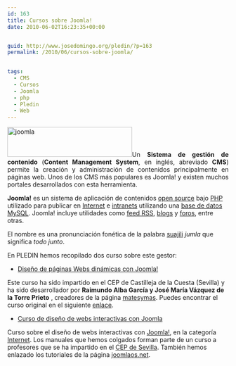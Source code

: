 ```yaml
---
id: 163
title: Cursos sobre Joomla!
date: 2010-06-02T16:23:35+00:00


guid: http://www.josedomingo.org/pledin/?p=163
permalink: /2010/06/cursos-sobre-joomla/

  
tags:
  - CMS
  - Cursos
  - Joomla
  - php
  - Pledin
  - Web
---
```

<p style="text-align: justify;">
  <img class="aligncenter" title="joomla" src="http://www.josedomingo.org/web/file.php/1/imagenes/jommla.jpg" alt="joomla" width="284" height="68" />Un <strong>Sistema de gestión de contenido</strong> (<strong>Content Management System</strong>, en inglés, abreviado <strong>CMS</strong>) permite la creación y administración de contenidos principalmente en páginas web. Unos de los CMS más populares es Joomla! y existen muchos portales desarrollados con esta herramienta.
</p>

<div id="bodyContent">
  <div>
    <strong>Joomla!</strong> es un sistema de aplicación de contenidos <a title="Open source" href="http://es.wikipedia.org/wiki/Open_source">open source</a> bajo <a title="PHP" href="http://es.wikipedia.org/wiki/PHP">PHP</a> utilizado para publicar en <a title="Internet" href="http://es.wikipedia.org/wiki/Internet">Internet</a> e <a title="Intranet" href="http://es.wikipedia.org/wiki/Intranet">intranets</a> utilizando una <a title="Base de datos" href="http://es.wikipedia.org/wiki/Base_de_datos">base de datos</a> <a title="MySQL" href="http://es.wikipedia.org/wiki/MySQL">MySQL</a>. Joomla! incluye utilidades como <a title="RSS  (formato)" href="http://es.wikipedia.org/wiki/RSS_%28formato%29">feed RSS</a>, <a title="Blog" href="http://es.wikipedia.org/wiki/Blog">blogs</a> y <a title="Foro  (Internet)" href="http://es.wikipedia.org/wiki/Foro_%28Internet%29">foros</a>, entre otras.
  </div>
  
  <p>
    El nombre es una pronunciación fonética de la palabra <a title="Suajili" href="http://es.wikipedia.org/wiki/Suajili">suajili</a> <em>jumla</em> que significa <em>todo junto</em>.
  </p>
  
  <p>
    En PLEDIN hemos recopilado dos curso sobre este gestor:
  </p>
  
  <ul>
    <li>
      <a href="http://www.josedomingo.org/web/course/view.php?id=64">Diseño de páginas Webs dinámicas con Joomla!</a>
    </li>
  </ul>
  
  <p>
    Este curso ha sido impartido en el CEP de Castilleja de la Cuesta (Sevilla) y ha sido desarrollador por <strong>Raimundo Alba García y </strong><strong>José María Vázquez de la Torre Prieto</strong> , creadores de la página <a href="http://www.matesymas.es/">matesymas</a>. Puedes encontrar el curso original en el siguiente <a href="http://www.matesymas.es/index.php?option=com_content&view=category&id=75&Itemid=156">enlace</a>.
  </p>
  
  <ul>
    <li>
      <a href="http://www.josedomingo.org/web/course/view.php?id=37">Curso de diseño de webs interactivas con Joomla</a>
    </li>
  </ul>
  
  <p>
    Curso sobre el diseño de webs interactivas con <a href="http://es.wikipedia.org/wiki/Joomla%21">Joomla!</a>, en la categoría  <a href="../../web/course/category.php?id=11">Internet</a>. Los manuales que hemos colgados forman parte de un curso a profesores que se ha impartido en el <a href="http://al-red.org/">CEP de Sevilla</a>. También hemos enlazado los tutoriales de la página <a href="http://www.joomlaos.net/">joomlaos.net</a>.
  </p>
</div>

<!-- AddThis Advanced Settings generic via filter on the_content -->

<!-- AddThis Share Buttons generic via filter on the_content -->